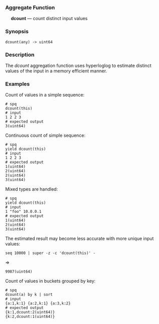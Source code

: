 ### Aggregate Function

&emsp; **dcount** &mdash; count distinct input values

### Synopsis
```
dcount(any) -> uint64
```

### Description

The _dcount_ aggregation function uses hyperloglog to estimate distinct values
of the input in a memory efficient manner.

### Examples

Count of values in a simple sequence:
```mdtest-spq
# spq
dcount(this)
# input
1 2 2 3
# expected output
3(uint64)
```

Continuous count of simple sequence:
```mdtest-spq
# spq
yield dcount(this)
# input
1 2 2 3
# expected output
1(uint64)
2(uint64)
2(uint64)
3(uint64)
```

Mixed types are handled:
```mdtest-spq
# spq
yield dcount(this)
# input
1 "foo" 10.0.0.1
# expected output
1(uint64)
2(uint64)
3(uint64)
```

The estimated result may become less accurate with more unique input values:
```mdtest-command
seq 10000 | super -z -c 'dcount(this)' -
```
=>
```mdtest-output
9987(uint64)
```

Count of values in buckets grouped by key:
```mdtest-spq
# spq
dcount(a) by k | sort
# input
{a:1,k:1} {a:2,k:1} {a:3,k:2}
# expected output
{k:1,dcount:2(uint64)}
{k:2,dcount:1(uint64)}
```
